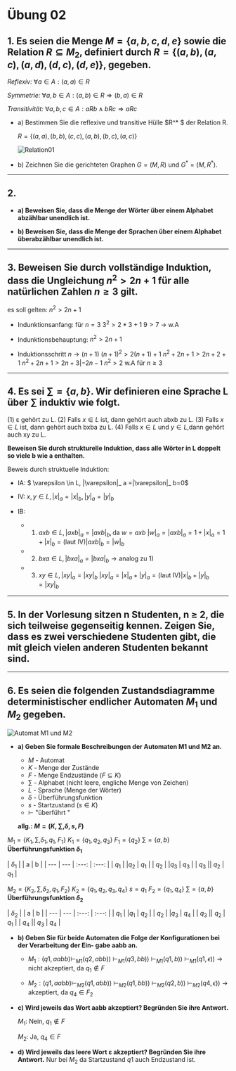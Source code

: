 # Übung 02
## 1. Es seien die Menge $M = \{a,b,c,d,e\}$ sowie die Relation $R\subseteq M_2$, definiert durch $R = \{(a, b), (a, c), (a, d), (d, c), (d, e)\}$, gegeben.

*Reflexiv:*
$\forall a \in A:(a,a) \in R$

*Symmetrie:*
$\forall a,b \in A:(a,b)\in R \Rightarrow (b,a)\in R$

*Transitivität:*
$\forall a,b,c \in A:aRb \land bRc \Rightarrow aRc$

* a) Bestimmen Sie die reflexive und transitive Hülle $R^* $ der Relation R.

  $R=\{(a,a),(b,b),(c,c),(a,b),(b,c),(a,c)\}$

  ![Relation01](Relation02.jpg)

* b) Zeichnen Sie die gerichteten Graphen $G = (M, R)$ und $G^* = (M, R^* )$.

---

## 2.
* **a) Beweisen Sie, dass die Menge der Wörter über einem Alphabet abzählbar unendlich ist.**

* **b) Beweisen Sie, dass die Menge der Sprachen über einem Alphabet überabzählbar unendlich ist.**

---

## 3. Beweisen Sie durch vollständige Induktion, dass die Ungleichung $n^2 > 2n + 1$ für alle natürlichen Zahlen $n\geq 3$ gilt.

es soll gelten: $n^2 > 2n + 1$

* Indunktionsanfang:
für $n=3$
$3^2>2*3+1$
$9>7$ -> w.A

* Indunktionsbehauptung:
$n^2>2n+1$

* Induktionsschritt $n \rightarrow (n+1)$
$(n+1)^2>2(n+1)+1$
$n^2+2n+1>2n+2+1$
$n^2+2n+1>2n+3 | -2n-1$
$n^2>2$ w.A für $n\geq 3$


---

## 4. Es sei $\sum = \{a, b\}$. Wir definieren eine Sprache L über $\sum$ induktiv wie folgt.
(1) ε gehört zu L.
(2) Falls $x \in L$ ist, dann gehört auch abxb zu L.
(3) Falls $x\in L$ ist, dann gehört auch bxba zu L.
(4) Falls $x\in L$ und $y\in L$,dann gehört auch xy zu L.

**Beweisen Sie durch strukturelle Induktion, dass alle Wörter in L doppelt so viele b wie a enthalten.**

Beweis durch struktuelle Induktion:

* IA: $ \varepsilon \in L, |\varepsilon|_ a =|\varepsilon|_ b=0$

* IV: $x,y \in L, |x|_ a =|x|_ b, |y|_ a=|y|_ b$

* IB:
  * 1) $axb \in L, |axb|_ a=|axb|_ b, \text{da } w=axb$
    $|w|_ a=|axb|_ a=1+|x|_ a=1+|x|_ b=(\text{laut IV})|axb|_ b=|w|_ b$

  * 2) $bxa \in L, |bxa|_ a=|bxa|_ b \rightarrow \text{analog zu 1)}$
  * 3) $xy \in L, |xy|_ a=|xy|_ b$
    $|xy|_ a=|x|_ a+|y|_ a=(\text{laut IV})|x|_ b+|y|_ b=|xy|_ b$

---

## 5. In der Vorlesung sitzen n Studenten, n ≥ 2, die sich teilweise gegenseitig kennen. Zeigen Sie, dass es zwei verschiedene Studenten gibt, die mit gleich vielen anderen Studenten bekannt sind.

---

## 6. Es seien die folgenden Zustandsdiagramme deterministischer endlicher Automaten $M_1$ und $M_2$ gegeben.

![Automat M1 und M2](AutomatM1M2.png)

* **a) Geben Sie formale Beschreibungen der Automaten M1 und M2 an.**

  * $M$ - Automat
  * $K$ - Menge der Zustände
  * $F$ - Menge Endzustände ($F \subseteq K$)
  * $\sum$ - Alphabet (nicht leere, engliche Menge von Zeichen)
  * $L$ - Sprache (Menge der Wörter)
  * $\delta$ - Überführungsfunktion
  * $s$ - Startzustand ($s \in K$)
  * $\vdash$ "überführt "

  **allg.: $M = (K, \sum, \delta, s, F  )$**

$M_1 = \{K_1, \sum, \delta_1, q_1, F_1 \}$
$K_1 = \{q_1, q_2, q_3\}$
$F_1 = \{q_2\}$
$\sum = \{a,b\}$
**Überführungsfunktion $\delta_1$**

| $\delta_1$ | | a | b |
| --- | --- | :---: | :---: |
| $q_1$ | |$q_2$ | $q_1$ |
| $q_2$ | |$q_3$ | $q_3$ |
| $q_3$ || $q_2$ | $q_1$ |


$M_2 = \{K_2, \sum, \delta_2, q_1, F_2 \}$
$K_2 = \{q_1, q_2, q_3, q_4\}$
$s = q_1$
$F_2 = \{q_1, q_4\}$
$\sum = \{a,b\}$
**Überführungsfunktion $\delta_2$**

| $\delta_2$ | | a | b |
| --- | --- | :---: | :---: |
| $q_1$ | |$q_1$ | $q_2$ |
| $q_2$ | |$q_3$ | $q_4$ |
| $q_3$ || $q_2$ | $q_1$ |
| $q_4$ || $q_3$ | $q_4$ |

* **b) Geben Sie für beide Automaten die Folge der Konfigurationen bei der Verarbeitung der Ein-
gabe aabb an.**

  * $M_1:(q1,aabb) \vdash_{M1} (q2, abb))$
$\vdash_{M1} (q3, bb))$
$\vdash_{M1} (q1, b))$
 $\vdash_{M1} (q1, \epsilon))$
$\rightarrow$ nicht akzeptiert, da $q_1 \notin F$

  * $M_2:(q1,aabb) \vdash_{M2} (q1, abb))$
$\vdash_{M2} (q1, bb))$
$\vdash_{M2} (q2, b))$
 $\vdash_{M2} (q4, \epsilon))$
$\rightarrow$ akzeptiert, da $q_4 \in F_2$

* **c) Wird jeweils das Wort aabb akzeptiert? Begründen Sie ihre Antwort.**

  $M_1:$ Nein, $q_1 \notin F$

  $M_2:$ Ja, $q_4 \in F$

* **d) Wird jeweils das leere Wort ε akzeptiert? Begründen Sie ihre Antwort.**
Nur bei $M_2$ da Startzustand $q1$ auch Endzustand ist.
